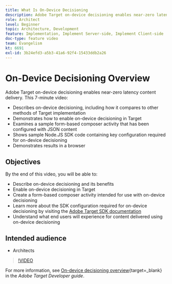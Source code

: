 ```yaml
---
title: What Is On-Device Decisioning
description: Adobe Target on-device decisioning enables near-zero latency content delivery. Watch this video to learn about on-device decisioning and how to enable it.
role: Architect
level: Beginner
topic: Architecture, Development
feature: Implementation, Implement Server-side, Implement Client-side
doc-type: feature video
team: Evangelism
kt: 6691
exl-id: 3b24efd3-a5b3-41a6-92f4-15433ddb2a26
---
```

# On-Device Decisioning Overview

Adobe Target on-device decisioning enables near-zero latency content delivery. This 7-minute video:

* Describes on-device decisioning, including how it compares to other methods of Target implementation
* Demonstrates how to enable on-device decisioning in Target
* Examines a sample form-based composer activity that has been configured with JSON content
* Shows sample Node.JS SDK code containing key configuration required for on-device decisioning
* Demonstrates results in a browser

## Objectives

By the end of this video, you will be able to:

* Describe on-device decisioning and its benefits
* Enable on-device decisioning in Target
* Create a form-based composer activity intended for use with on-device decisioning
* Learn more about the SDK configuration required for on-device decisioning by visiting the [Adobe Target SDK documentation](https://experienceleague.adobe.com/en/docs/target-dev/developer/server-side/on-device-decisioning/overview)
* Understand what end users will experience for content delivered using on-device decisioning

## Intended audience

* Architects

>[!VIDEO](https://video.tv.adobe.com/v/329032/?quality=12)

For more information, see [On-device decisioning overview](https://experienceleague.adobe.com/docs/target-dev/developer/server-side/on-device-decisioning/overview.html){target=_blank} in the *Adobe Target Developer guide*.
